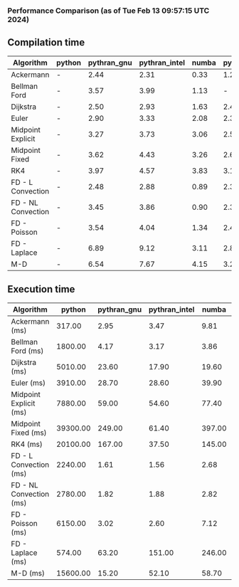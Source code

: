 ### Performance Comparison (as of Tue Feb 13 09:57:15 UTC 2024)
## Compilation time
Algorithm                 | python                    | pythran_gnu               | pythran_intel             | numba                     | pyccel_fortran_gnu        | pyccel_c_gnu              | pyccel_fortran_intel      | pyccel_c_intel           
------------------------- | ------------------------- | ------------------------- | ------------------------- | ------------------------- | ------------------------- | ------------------------- | ------------------------- | -------------------------
Ackermann                 | -                         | 2.44                      | 2.31                      | 0.33                      | 1.29                      | 1.25                      | -                         | 1.36                     
Bellman Ford              | -                         | 3.57                      | 3.99                      | 1.13                      | -                         | -                         | -                         | -                        
Dijkstra                  | -                         | 2.50                      | 2.93                      | 1.63                      | 2.49                      | 2.61                      | -                         | 3.48                     
Euler                     | -                         | 2.90                      | 3.33                      | 2.08                      | 2.39                      | 2.62                      | -                         | 3.38                     
Midpoint Explicit         | -                         | 3.27                      | 3.73                      | 3.06                      | 2.58                      | 2.82                      | -                         | 3.60                     
Midpoint Fixed            | -                         | 3.62                      | 4.43                      | 3.26                      | 2.69                      | 2.92                      | -                         | 3.71                     
RK4                       | -                         | 3.97                      | 4.57                      | 3.83                      | 3.15                      | 3.32                      | -                         | 4.12                     
FD - L Convection         | -                         | 2.48                      | 2.88                      | 0.89                      | 2.33                      | 2.55                      | -                         | 3.33                     
FD - NL Convection        | -                         | 3.45                      | 3.86                      | 0.90                      | 2.35                      | 2.55                      | -                         | 3.35                     
FD - Poisson              | -                         | 3.54                      | 4.04                      | 1.34                      | 2.44                      | 2.66                      | -                         | 3.41                     
FD - Laplace              | -                         | 6.89                      | 9.12                      | 3.11                      | 2.80                      | 3.02                      | -                         | 3.91                     
M-D                       | -                         | 6.54                      | 7.67                      | 4.15                      | 3.21                      | 3.22                      | -                         | 4.35                     

## Execution time
Algorithm                 | python                    | pythran_gnu               | pythran_intel             | numba                     | pyccel_fortran_gnu        | pyccel_c_gnu              | pyccel_fortran_intel      | pyccel_c_intel           
------------------------- | ------------------------- | ------------------------- | ------------------------- | ------------------------- | ------------------------- | ------------------------- | ------------------------- | -------------------------
Ackermann (ms)            | 317.00                    | 2.95                      | 3.47                      | 9.81                      | 1.50                      | 1.55                      | -                         | 3.92                     
Bellman Ford (ms)         | 1800.00                   | 4.17                      | 3.17                      | 3.86                      | -                         | -                         | -                         | -                        
Dijkstra (ms)             | 5010.00                   | 23.60                     | 17.90                     | 19.60                     | 19.70                     | 31.10                     | -                         | 22.80                    
Euler (ms)                | 3910.00                   | 28.70                     | 28.60                     | 39.90                     | 16.40                     | 144.00                    | -                         | 128.00                   
Midpoint Explicit (ms)    | 7880.00                   | 59.00                     | 54.60                     | 77.40                     | 21.90                     | 268.00                    | -                         | 248.00                   
Midpoint Fixed (ms)       | 39300.00                  | 249.00                    | 61.40                     | 397.00                    | 75.90                     | 1390.00                   | -                         | 1220.00                  
RK4 (ms)                  | 20100.00                  | 167.00                    | 37.50                     | 145.00                    | 36.00                     | 483.00                    | -                         | 403.00                   
FD - L Convection (ms)    | 2240.00                   | 1.61                      | 1.56                      | 2.68                      | 1.44                      | 1.65                      | -                         | 3.69                     
FD - NL Convection (ms)   | 2780.00                   | 1.82                      | 1.88                      | 2.82                      | 1.68                      | 1.99                      | -                         | 3.74                     
FD - Poisson (ms)         | 6150.00                   | 3.02                      | 2.60                      | 7.12                      | 2.69                      | 3.70                      | -                         | 8.74                     
FD - Laplace (ms)         | 574.00                    | 63.20                     | 151.00                    | 246.00                    | 58.30                     | 255.00                    | -                         | 305.00                   
M-D (ms)                  | 15600.00                  | 15.20                     | 52.10                     | 58.70                     | 54.10                     | 59.70                     | -                         | 59.40                    
